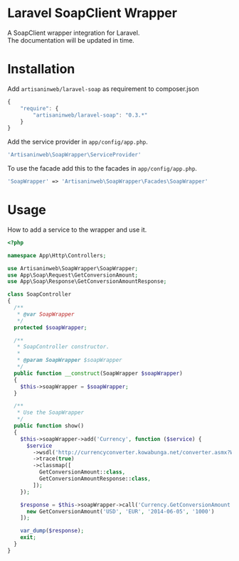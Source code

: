 Laravel SoapClient Wrapper
===========================

A SoapClient wrapper integration for Laravel.<br />
The documentation will be updated in time.

Installation
============

Add `artisaninweb/laravel-soap` as requirement to composer.json

```javascript
{
    "require": {
        "artisaninweb/laravel-soap": "0.3.*"
    }
}
```

Add the service provider in `app/config/app.php`.

```php
'Artisaninweb\SoapWrapper\ServiceProvider'
```

To use the facade add this to the facades in `app/config/app.php`.

```php
'SoapWrapper' => 'Artisaninweb\SoapWrapper\Facades\SoapWrapper'
```

Usage
============

How to add a service to the wrapper and use it.

```php
<?php

namespace App\Http\Controllers;

use Artisaninweb\SoapWrapper\SoapWrapper;
use App\Soap\Request\GetConversionAmount;
use App\Soap\Response\GetConversionAmountResponse;

class SoapController
{
  /**
   * @var SoapWrapper
   */
  protected $soapWrapper;

  /**
   * SoapController constructor.
   *
   * @param SoapWrapper $soapWrapper
   */
  public function __construct(SoapWrapper $soapWrapper)
  {
    $this->soapWrapper = $soapWrapper;
  }

  /**
   * Use the SoapWrapper
   */
  public function show() 
  {
    $this->soapWrapper->add('Currency', function ($service) {
      $service
        ->wsdl('http://currencyconverter.kowabunga.net/converter.asmx?WSDL')
        ->trace(true)
        ->classmap([
          GetConversionAmount::class,
          GetConversionAmountResponse::class,
        ]);
    });

    $response = $this->soapWrapper->call('Currency.GetConversionAmount', [
      new GetConversionAmount('USD', 'EUR', '2014-06-05', '1000')
    ]);

    var_dump($response);
    exit;
  }
}
```